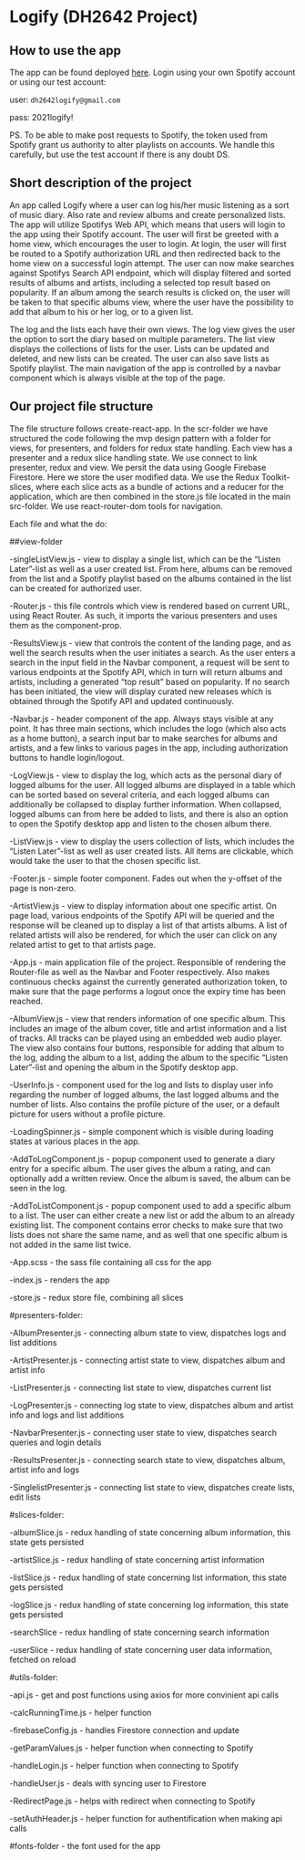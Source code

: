 # Logify (DH2642 Project)

## How to use the app

The app can be found deployed [here](https://logify.netlify.app/home). Login using your own Spotify account or using our test account:

user: `dh2642logify@gmail.com`

pass: 2021logify!

PS. To be able to make post requests to Spotify, the token used from Spotify grant us authority to alter playlists on accounts. We handle this carefully, but use the test account if there is any doubt DS.

## Short description of the project

An app called Logify where a user can log his/her music listening as a sort of music diary. Also rate and review albums and create personalized lists. The app will utilize Spotifys Web API, which means that users will login to the app using their Spotify account.
The user will first be greeted with a home view, which encourages the user to login. At login, the user will first be routed to a Spotify authorization URL and then redirected back to the home view on a successful login attempt. The user can now make searches against Spotifys Search API endpoint, which will display filtered and sorted results of albums and artists, including a selected top result based on popularity. If an album among the search results is clicked on, the user will be taken to that specific albums view, where the user have the possibility to add that album to his or her log, or to a given list.

The log and the lists each have their own views. The log view gives the user the option to sort the diary based on multiple parameters. The list view displays the collections of lists for the user. Lists can be updated and deleted, and new lists can be created. The user can also save lists as Spotify playlist. The main navigation of the app is controlled by a navbar component which is always visible at the top of the page.

## Our project file structure

The file structure follows create-react-app. In the scr-folder we have structured the code following the mvp design pattern with a folder for views, for presenters, and folders for redux state handling. Each view has a presenter and a redux slice handling state. We use connect to link presenter, redux and view. We persit the data using Google Firebase Firestore. Here we store the user modified data. We use the Redux Toolkit-slices, where each slice acts as a bundle of actions and a reducer for the application, which are then combined in the store.js file located in the main src-folder. We use react-router-dom tools for navigation. 

Each file and what the do:

##view-folder

-singleListView.js - view to display a single list, which can be the “Listen Later”-list as well as a user created list. From here, albums can be removed from the list and a Spotify playlist based on the albums contained in the list can be created for authorized user. 

-Router.js - this file controls which view is rendered based on current URL, using React Router. As such, it imports the various presenters and uses them as the component-prop.

-ResultsView.js - view that controls the content of the landing page, and as well the search results when the user initiates a search. As the user enters a search in the input field in the Navbar component, a request will be sent to various endpoints at the Spotify API, which in turn will return albums and artists, including a generated “top result” based on popularity. If no search has been initiated, the view will display curated new releases which is obtained through the Spotify API and updated continuously. 

-Navbar.js - header component of the app. Always stays visible at any point. It has three main sections, which includes the logo (which also acts as a home button), a search input bar to make searches for albums and artists, and a few links to various pages in the app, including authorization buttons to handle login/logout. 

-LogView.js - view to display the log, which acts as the personal diary of logged albums for the user. All logged albums are displayed in a table which can be sorted based on several criteria, and each logged albums can additionally be collapsed to display further information. When collapsed, logged albums can from here be added to lists, and there is also an option to open the Spotify desktop app and listen to the chosen album there. 

-ListView.js - view to display the users collection of lists, which includes the “Listen Later”-list as well as user created lists. All items are clickable, which would take the user to that the chosen specific list. 

-Footer.js - simple footer component. Fades out when the y-offset of the page is non-zero. 

-ArtistView.js - view to display information about one specific artist. On page load, various endpoints of the Spotify API will be queried and the response will be cleaned up to display a list of that artists albums. A list of related artists will also be rendered, for which the user can click on any related artist to get to that artists page. 

-App.js - main application file of the project. Responsible of rendering the Router-file as well as the Navbar and Footer respectively. Also makes continuous checks against the currently generated authorization token, to make sure that the page performs a logout once the expiry time has been reached. 

-AlbumView.js - view that renders information of one specific album. This includes an image of the album cover, title and artist information and a list of tracks. All tracks can be played using an embedded web audio player. The view also contains four buttons, responsible for adding that album to the log, adding the album to a list, adding the album to the specific “Listen Later”-list and opening the album in the Spotify desktop app. 

-UserInfo.js - component used for the log and lists to display user info regarding the number of logged albums, the last logged albums and the number of lists. Also contains the profile picture of the user, or a default picture for users without a profile picture. 

-LoadingSpinner.js - simple component which is visible during loading states at various places in the app.

-AddToLogComponent.js - popup component used to generate a diary entry for a specific album. The user gives the album a rating, and can optionally add a written review. Once the album is saved, the album can be seen in the log. 

-AddToListComponent.js - popup component used to add a specific album to a list. The user can either create a new list or add the album to an already existing list. The component contains error checks to make sure that two lists does not share the same name, and as well that one specific album is not added in the same list twice.

-App.scss - the sass file containing all css for the app

-index.js - renders the app

-store.js - redux store file, combining all slices

#presenters-folder:

  -AlbumPresenter.js - connecting album state to view, dispatches logs and list additions

  -ArtistPresenter.js - connecting artist state to view, dispatches album and artist info

  -ListPresenter.js - connecting list state to view, dispatches current list

  -LogPresenter.js - connecting log state to view, dispatches album and artist info and logs and list additions

  -NavbarPresenter.js - connecting user state to view, dispatches search queries and login details

  -ResultsPresenter.js - connecting search state to view, dispatches album, artist info and logs

  -SinglelistPresenter.js - connecting list state to view, dispatches create lists, edit lists

#slices-folder:

  -albumSlice.js - redux handling of state concerning album information, this state gets persisted

  -artistSlice.js - redux handling of state concerning artist information

  -listSlice.js - redux handling of state concerning list information, this state gets persisted

  -logSlice.js - redux handling of state concerning log information, this state gets persisted

  -searchSlice - redux handling of state concerning search information

  -userSlice - redux handling of state concerning user data information, fetched on reload
  
#utils-folder:

-api.js - get and post functions using axios for more convinient api calls

-calcRunningTime.js - helper function

-firebaseConfig.js - handles Firestore connection and update

-getParamValues.js - helper function when connecting to Spotify

-handleLogin.js - helper function when connecting to Spotify

-handleUser.js - deals with syncing user to Firestore

-RedirectPage.js - helps with redirect when connecting to Spotify

-setAuthHeader.js - helper function for authentification when making api calls

#fonts-folder - the font used for the app












